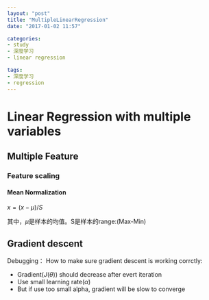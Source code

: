 ```yaml
---
layout: "post"
title: "MultipleLinearRegression"
date: "2017-01-02 11:57"

categories:
- study
- 深度学习
- linear regression

tags:
- 深度学习
- regression
---
```


# Linear Regression with multiple variables

## Multiple Feature

### Feature scaling

#### Mean Normalization

$x = (x-\mu)/S$

其中，$\mu$是样本的均值。S是样本的range:(Max-Min)


## Gradient descent

Debugging： How to make sure gradient descent is working corrctly:

- Gradient($J(\theta)$) should decrease after evert iteration
- Use small learning rate($\alpha$)
- But if use too small alpha, gradient will be slow to converge
